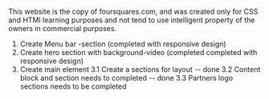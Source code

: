 This website is the copy of foursquares.com, and was created only for CSS and HTMl learning purposes and not tend to use intelligent property of the owners in commercial purposes. 

1. Create Menu bar -section (completed with responsive design)
2. Create hero section with background-video (completed completed with responsive design)
3. Create main element 
    3.1 Create a sections for layout -- done 
    3.2 Content block and section needs to completed -- done
    3.3 Partners logo sections needs to be completed
    
    

